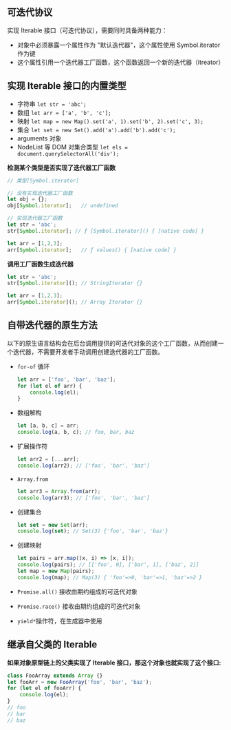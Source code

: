 ## 可迭代协议

实现 Iterable 接口（可迭代协议），需要同时具备两种能力：

+ 对象中必须暴露一个属性作为 "默认迭代器"，这个属性使用 Symbol.iterator 作为键
+ 这个属性引用一个迭代器工厂函数，这个函数返回一个新的迭代器（itreator）



## 实现 Iterable 接口的内置类型 

+ 字符串 `let str = 'abc';`
+ 数组 `let arr = ['a', 'b', 'c'];`
+ 映射 `let map = new Map().set('a', 1).set('b', 2).set('c', 3);`
+ 集合 `let set = new Set().add('a').add('b').add('c');`
+ arguments 对象
+ NodeList 等 DOM 对集合类型 `let els = document.querySelectorAll('div');`



**检测某个类型是否实现了迭代器工厂函数**

```js
// 类型[Symbol.iterator]

// 没有实现迭代器工厂函数
let obj = {};
obj[Symbol.iterator];	// undefined

// 实现迭代器工厂函数
let str = 'abc';
str[Symbol.iterator]; // ƒ [Symbol.iterator]() { [native code] }

let arr = [1,2,3];
arr[Symbol.iterator];	// ƒ values() { [native code] }
```



**调用工厂函数生成迭代器**

```js
let str = 'abc';
str[Symbol.iterator]();	// StringIterator {}

let arr = [1,2,3];
arr[Symbol.iterator]();	// Array Iterator {}
```



## 自带迭代器的原生方法

以下的原生语言结构会在后台调用提供的可迭代对象的这个工厂函数，从而创建一个迭代器，不需要开发者手动调用创建迭代器的工厂函数。

+ `for-of` 循环

  ```js
  let arr = ['foo', 'bar', 'baz'];
  for (let el of arr) {
      console.log(el);
  }
  ```

+ 数组解构

  ```js
  let [a, b, c] = arr;
  console.log(a, b, c); // foo, bar, baz
  ```

+ 扩展操作符

  ```js
  let arr2 = [...arr];
  console.log(arr2); // ['foo', 'bar', 'baz']
  ```

+ `Array.from` 

  ```js
  let arr3 = Array.from(arr);
  console.log(arr3); // ['foo', 'bar', 'baz']
  ```

+ 创建集合

  ```js
  let set = new Set(arr);
  console.log(set); // Set(3) {'foo', 'bar', 'baz'}
  ```

+ 创建映射

  ```js
  let pairs = arr.map((x, i) => [x, i]);
  console.log(pairs); // [['foo', 0], ['bar', 1], ['baz', 2]] 
  let map = new Map(pairs);
  console.log(map); // Map(3) { 'foo'=>0, 'bar'=>1, 'baz'=>2 }
  ```

+ `Promise.all()` 接收由期约组成的可迭代对象

+ `Promise.race()` 接收由期约组成的可迭代对象

+ `yield*`操作符，在生成器中使用



## 继承自父类的 Iterable

**如果对象原型链上的父类实现了 Iterable 接口，那这个对象也就实现了这个接口:**

```js
class FooArray extends Array {}
let fooArr = new FooArray('foo', 'bar', 'baz');
for (let el of fooArr) {
    console.log(el);
}
// foo
// bar
// baz
```

